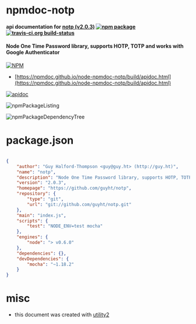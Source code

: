 # npmdoc-notp

#### api documentation for  [notp (v2.0.3)](https://github.com/guyht/notp)  [![npm package](https://img.shields.io/npm/v/npmdoc-notp.svg?style=flat-square)](https://www.npmjs.org/package/npmdoc-notp) [![travis-ci.org build-status](https://api.travis-ci.org/npmdoc/node-npmdoc-notp.svg)](https://travis-ci.org/npmdoc/node-npmdoc-notp)

#### Node One Time Password library, supports HOTP, TOTP and works with Google Authenticator

[![NPM](https://nodei.co/npm/notp.png?downloads=true&downloadRank=true&stars=true)](https://www.npmjs.com/package/notp)

- [https://npmdoc.github.io/node-npmdoc-notp/build/apidoc.html](https://npmdoc.github.io/node-npmdoc-notp/build/apidoc.html)

[![apidoc](https://npmdoc.github.io/node-npmdoc-notp/build/screenCapture.buildCi.browser.%252Ftmp%252Fbuild%252Fapidoc.html.png)](https://npmdoc.github.io/node-npmdoc-notp/build/apidoc.html)

![npmPackageListing](https://npmdoc.github.io/node-npmdoc-notp/build/screenCapture.npmPackageListing.svg)

![npmPackageDependencyTree](https://npmdoc.github.io/node-npmdoc-notp/build/screenCapture.npmPackageDependencyTree.svg)



# package.json

```json

{
    "author": "Guy Halford-Thompson <guy@guy.ht> (http://guy.ht)",
    "name": "notp",
    "description": "Node One Time Password library, supports HOTP, TOTP and works with Google Authenticator",
    "version": "2.0.3",
    "homepage": "https://github.com/guyht/notp",
    "repository": {
        "type": "git",
        "url": "git://github.com/guyht/notp.git"
    },
    "main": "index.js",
    "scripts": {
        "test": "NODE_ENV=test mocha"
    },
    "engines": {
        "node": "> v0.6.0"
    },
    "dependencies": {},
    "devDependencies": {
        "mocha": "~1.18.2"
    }
}
```



# misc
- this document was created with [utility2](https://github.com/kaizhu256/node-utility2)
